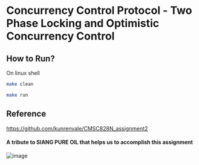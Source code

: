# Concurrency Control Protocol - Two Phase Locking and Optimistic Concurrency Control

## How to Run?

On linux shell

```bash
make clean
```

```bash
make run
```

## Reference
https://github.com/kunrenyale/CMSC828N_assignment2

#### A tribute to SIANG PURE OIL that helps us to accomplish this assignment
![image](https://github.com/Jimly-Firdaus/SIANG-PURE-OIL/assets/88904787/da1c8a58-dba7-4c23-90f2-414c33125c8e)
